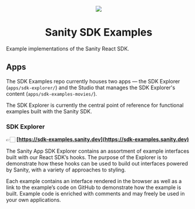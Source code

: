 <p align="center">
  <a href="https://sanity.io">
    <img src="https://cdn.sanity.io/images/3do82whm/next/1dfce9dde7a62ccaa8e8377254a1e919f6c07ad3-128x128.svg" />
  </a>
  <h1 align="center">Sanity SDK Examples</h1>
</p>

Example implementations of the Sanity React SDK.

## Apps

The SDK Examples repo currently houses two apps — the SDK Explorer (`apps/sdk-explorer/`) and the Studio that manages the SDK Explorer's content (`apps/sdk-examples-movies/`).

The SDK Explorer is currently the central point of reference for functional examples built with the Sanity SDK.

### SDK Explorer

👉🏻 **[https://sdk-examples.sanity.dev](https://sdk-examples.sanity.dev)**

The Sanity App SDK Explorer contains an assortment of example interfaces built with our React SDK’s hooks. The purpose of the Explorer is to demonstrate how these hooks can be used to build out interfaces powered by Sanity, with a variety of approaches to styling.

Each example contains an interface rendered in the browser as well as a link to the example’s code on GitHub to demonstrate how the example is built. Example code is enriched with comments and may freely be used in your own applications.
